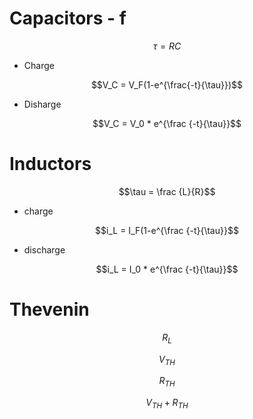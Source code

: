 # Capacitors - f

$$\tau = RC$$

* Charge

$$V_C = V_F(1-e^{\frac{-t}{\tau}})$$

* Disharge

$$V_C = V_0 * e^{\frac {-t}{\tau}}$$

# Inductors

$$\tau = \frac {L}{R}$$

* charge

$$i_L = I_F(1-e^{\frac {-t}{\tau}}$$

* discharge

$$i_L = I_0 * e^{\frac {-t}{\tau}}$$

# Thevenin

$$R_L$$

$$V_{TH}$$

$$R_{TH}$$

$$V_{TH} + R_{TH}$$
